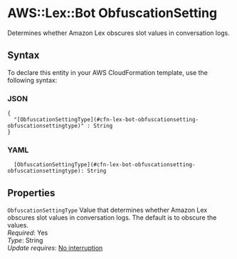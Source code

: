 # AWS::Lex::Bot ObfuscationSetting<a name="aws-properties-lex-bot-obfuscationsetting"></a>

Determines whether Amazon Lex obscures slot values in conversation logs\.

## Syntax<a name="aws-properties-lex-bot-obfuscationsetting-syntax"></a>

To declare this entity in your AWS CloudFormation template, use the following syntax:

### JSON<a name="aws-properties-lex-bot-obfuscationsetting-syntax.json"></a>

```
{
  "[ObfuscationSettingType](#cfn-lex-bot-obfuscationsetting-obfuscationsettingtype)" : String
}
```

### YAML<a name="aws-properties-lex-bot-obfuscationsetting-syntax.yaml"></a>

```
  [ObfuscationSettingType](#cfn-lex-bot-obfuscationsetting-obfuscationsettingtype): String
```

## Properties<a name="aws-properties-lex-bot-obfuscationsetting-properties"></a>

`ObfuscationSettingType`  <a name="cfn-lex-bot-obfuscationsetting-obfuscationsettingtype"></a>
Value that determines whether Amazon Lex obscures slot values in conversation logs\. The default is to obscure the values\.  
*Required*: Yes  
*Type*: String  
*Update requires*: [No interruption](https://docs.aws.amazon.com/AWSCloudFormation/latest/UserGuide/using-cfn-updating-stacks-update-behaviors.html#update-no-interrupt)